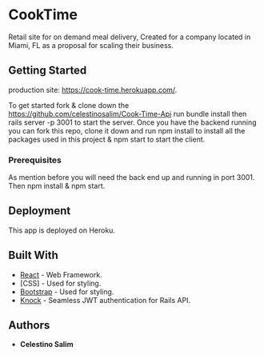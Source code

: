 # CookTime

Retail site for on demand meal delivery, Created for a company located in Miami, FL as a proposal for scaling their business.

## Getting Started

production site: https://cook-time.herokuapp.com/.

To get started fork & clone down the https://github.com/celestinosalim/Cook-Time-Api run bundle install then rails server -p 3001 to start the server.
Once you have the backend running you can fork this repo, clone it down and run npm install to install all the packages used in this project & npm start to start the client.

### Prerequisites

As mention before you will need the back end up and running in port 3001.
Then npm install & npm start.

## Deployment

This app is deployed on Heroku.

## Built With

- [React](https://reactjs.org) - Web Framework.
- [CSS] - Used for styling.
- [Bootstrap](https://getbootstrap.com/) - Used for styling.
- [Knock](https://github.com/nsarno/knock) - Seamless JWT authentication for Rails API.

## Authors

- **Celestino Salim**

